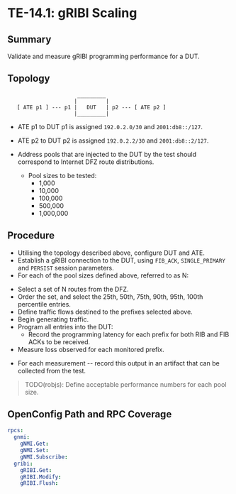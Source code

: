 # TE-14.1: gRIBI Scaling

## Summary

Validate and measure gRIBI programming performance for a DUT.

## Topology

```
                      _________
                     |         |
   [ ATE p1 ] --- p1 |   DUT   | p2 --- [ ATE p2 ]     
                     |_________|
```

 * ATE p1 to DUT p1 is assigned `192.0.2.0/30` and `2001:db8::/127`.
 * ATE p2 to DUT p2 is assigned `192.0.2.2/30` and `2001:db8::2/127`.

 * Address pools that are injected to the DUT by the test should correspond to Internet DFZ route distributions.
    * Pool sizes to be tested:
      * 1,000
      * 10,000
      * 100,000
      * 500,000
      * 1,000,000

## Procedure

 * Utilising the topology described above, configure DUT and ATE.
 * Establish a gRIBI connection to the DUT, using `FIB_ACK`, `SINGLE_PRIMARY` and `PERSIST` session parameters.
 * For each of the pool sizes defined above, referred to as N:
  - Select a set of N routes from the DFZ.
  - Order the set, and select the 25th, 50th, 75th, 90th, 95th, 100th percentile entries.
  - Define traffic flows destined to the prefixes selected above.
  - Begin generating traffic.
  - Program all entries into the DUT:
    - Record the programming latency for each prefix for both RIB and FIB ACKs to be received.
  - Measure loss observed for each monitored prefix.
 * For each measurement -- record this output in an artifact that can be collected from the test.

> TODO(robjs): Define acceptable performance numbers for each pool size.

## OpenConfig Path and RPC Coverage
```yaml
rpcs:
  gnmi:
    gNMI.Get:
    gNMI.Set:
    gNMI.Subscribe:
  gribi:
    gRIBI.Get:
    gRIBI.Modify:
    gRIBI.Flush:
```
